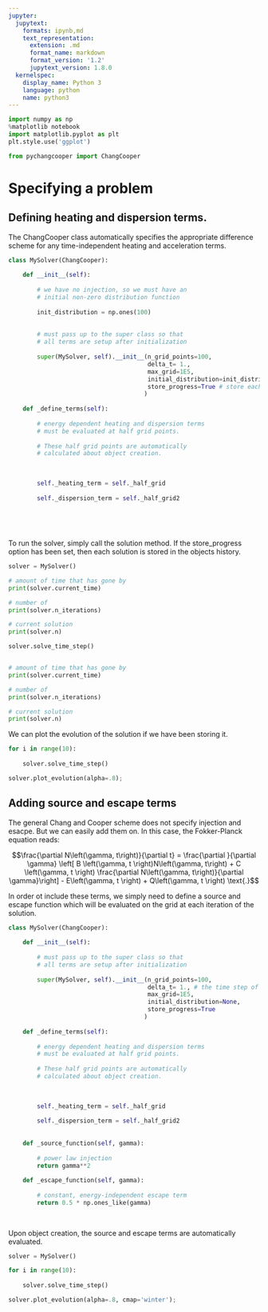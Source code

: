 ```yaml
---
jupyter:
  jupytext:
    formats: ipynb,md
    text_representation:
      extension: .md
      format_name: markdown
      format_version: '1.2'
      jupytext_version: 1.8.0
  kernelspec:
    display_name: Python 3
    language: python
    name: python3
---
```


```python
import numpy as np
%matplotlib notebook
import matplotlib.pyplot as plt
plt.style.use('ggplot')

from pychangcooper import ChangCooper

```

# Specifying a problem

## Defining heating and dispersion terms.
The ChangCooper class automatically specifies the appropriate difference scheme for any time-independent heating and acceleration terms.  

```python
class MySolver(ChangCooper):
    
    def __init__(self):
        
        # we have no injection, so we must have an
        # initial non-zero distribution function
        
        init_distribution = np.ones(100)
        
        
        # must pass up to the super class so that
        # all terms are setup after initialization
        
        super(MySolver, self).__init__(n_grid_points=100,
                                       delta_t= 1.,
                                       max_grid=1E5,
                                       initial_distribution=init_distribution,
                                       store_progress=True # store each time step
                                      )
        
    def _define_terms(self):
        
        # energy dependent heating and dispersion terms
        # must be evaluated at half grid points.
        
        # These half grid points are automatically
        # calculated about object creation.
        
        
        
        self._heating_term = self._half_grid
        
        self._dispersion_term = self._half_grid2
    
    
    
    
```

To run the solver, simply call the solution method. If the store_progress option has been set, then each solution is stored in the objects history.

```python
solver = MySolver()

# amount of time that has gone by
print(solver.current_time)

# number of 
print(solver.n_iterations)

# current solution
print(solver.n)
```

```python
solver.solve_time_step()


# amount of time that has gone by
print(solver.current_time)

# number of 
print(solver.n_iterations)

# current solution
print(solver.n)
```

We can plot the evolution of the solution if we have been storing it.

```python
for i in range(10):
    
    solver.solve_time_step()

solver.plot_evolution(alpha=.8);
```

## Adding source and escape terms

The general Chang and Cooper scheme does not specify injection and esacpe. But we can easily add them on. In this case, the Fokker-Planck equation reads:

$$\frac{\partial N\left(\gamma, t\right)}{\partial t}  = \frac{\partial }{\partial \gamma} \left[ B \left(\gamma, t \right)N\left(\gamma, t\right) + C \left(\gamma, t \right) \frac{\partial N\left(\gamma, t\right)}{\partial \gamma}\right] - E\left(\gamma, t \right) + Q\left(\gamma, t \right) \text{.}$$

In order ot include these terms, we simply need to define a source and escape function which will be evaluated on the grid at each iteration of the solution.


```python
class MySolver(ChangCooper):
    
    def __init__(self):
        
        # must pass up to the super class so that
        # all terms are setup after initialization
        
        super(MySolver, self).__init__(n_grid_points=100,
                                       delta_t= 1., # the time step of the solution
                                       max_grid=1E5,
                                       initial_distribution=None,
                                       store_progress=True
                                      )
        
    def _define_terms(self):
        
        # energy dependent heating and dispersion terms
        # must be evaluated at half grid points.
        
        # These half grid points are automatically
        # calculated about object creation.
        
        
        
        self._heating_term = self._half_grid
        
        self._dispersion_term = self._half_grid2
    
    
    def _source_function(self, gamma):
        
        # power law injection 
        return gamma**2
    
    def _escape_function(self, gamma):
        
        # constant, energy-independent escape term
        return 0.5 * np.ones_like(gamma)
        
        
```

Upon object creation, the source and escape terms are automatically evaluated.

```python
solver = MySolver()

for i in range(10):
    
    solver.solve_time_step()

solver.plot_evolution(alpha=.8, cmap='winter');
```

```python

```
